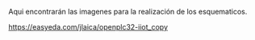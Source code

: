 Aqui encontrarán las imagenes para la realización de los esquematicos.

https://easyeda.com/jlaica/openplc32-iiot_copy
